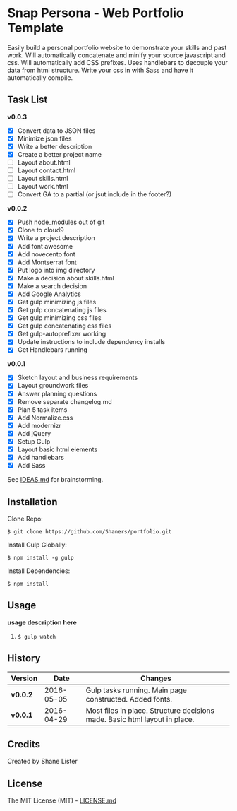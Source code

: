 # Snap Persona - Web Portfolio Template

Easily build a personal portfolio website to demonstrate your skills and past work. Will automatically concatenate and minify your source javascript and css. Will automatically add CSS prefixes. Uses handlebars to decouple your data from html structure. Write your css in with Sass and have it automatically compile.

## Task List

**v0.0.3**
- [X] Convert data to JSON files
- [X] Minimize json files
- [X] Write a better description
- [X] Create a better project name
- [ ] Layout about.html
- [ ] Layout contact.html
- [ ] Layout skills.html
- [ ] Layout work.html
- [ ] Convert GA to a partial (or jsut include in the footer?)

**v0.0.2**
- [X] Push node_modules out of git
- [X] Clone to cloud9
- [X] Write a project description
- [X] Add font awesome
- [X] Add novecento font
- [X] Add Montserrat font
- [X] Put logo into img directory
- [X] Make a decision about skills.html
- [X] Make a search decision
- [X] Add Google Analytics
- [X] Get gulp minimizing js files
- [X] Get gulp concatenating js files
- [X] Get gulp minimizing css files
- [X] Get gulp concatenating css files
- [X] Get gulp-autoprefixer working
- [X] Update instructions to include dependency installs
- [X] Get Handlebars running

**v0.0.1**
- [X] Sketch layout and business requirements
- [X] Layout groundwork files
- [X] Answer planning questions
- [X] Remove separate changelog.md
- [X] Plan 5 task items
- [X] Add Normalize.css
- [X] Add modernizr
- [X] Add jQuery
- [X] Setup Gulp
- [X] Layout basic html elements
- [X] Add handlebars
- [X] Add Sass

See [IDEAS.md](./IDEAS.md) for brainstorming.

## Installation

Clone Repo:

```$ git clone https://github.com/Shaners/portfolio.git```

Install Gulp Globally:

```$ npm install -g gulp```

Install Dependencies:

```$ npm install```

## Usage

**usage description here**

1. ```$ gulp watch```

## History

| Version | Date | Changes |
| ------- | ---- | ------- |
| **v0.0.2** | 2016-05-05 | Gulp tasks running. Main page constructed. Added fonts. |
| **v0.0.1** | 2016-04-29 | Most files in place. Structure decisions made. Basic html layout in place. |

## Credits

Created by Shane Lister

## License

The MIT License (MIT) - [LICENSE.md](./LICENSE.md)